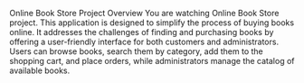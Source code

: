 Online Book Store
Project Overview
You are watching Online Book Store project. This application is designed to simplify the process of buying books online. It addresses the challenges of finding and purchasing books by offering a user-friendly interface for both customers and administrators. Users can browse books, search them by category, add them to the shopping cart, and place orders, while administrators manage the catalog of available books.
